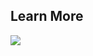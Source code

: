 ## Learn More

<a href="https://youtu.be/fmir_bUyygw" alt="Sourcegraph Cody: your AI coding assistant - Use Cases">
  <img src="https://storage.googleapis.com/sourcegraph-assets/cody-usecases-demo-thumb2-optim.jpg">
</a>
